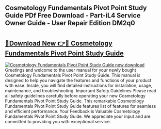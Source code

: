 ## Cosmetology Fundamentals Pivot Point Study Guide PDf Free Download - Part-iL4 Service Owner Guide - User Repair Edition DM2q0

# <h2><a href="http://bc66040.oget.top/?id=Cosmetology+Fundamentals+Pivot+Point+Study+Guide">🔗Download New 👉🔴 Cosmetology Fundamentals Pivot Point Study Guide</a></h2>

[![Cosmetology Fundamentals Pivot Point Study Guide new download](https://i.imgur.com/5g1atiW.png)](http://bc66040.oget.top/?id=Cosmetology+Fundamentals+Pivot+Point+Study+Guide)
Greetings and welcome to the user manual for your newly bought Cosmetology Fundamentals Pivot Point Study Guide. This manual is designed to help you navigate the features and functions of your product with ease. Inside, you will find detailed instructions for installation, usage, maintenance, and troubleshooting. Important Safety Guidelines Please read all safety guidelines carefully before operating your new Cosmetology Fundamentals Pivot Point Study Guide. This remarkable Cosmetology Fundamentals Pivot Point Study Guide features list of features for seamless and efficient performance. Your Feedback is Valuable Cosmetology Fundamentals Pivot Point Study Guide. We appreciate your input and are committed to providing you with exceptional service.
